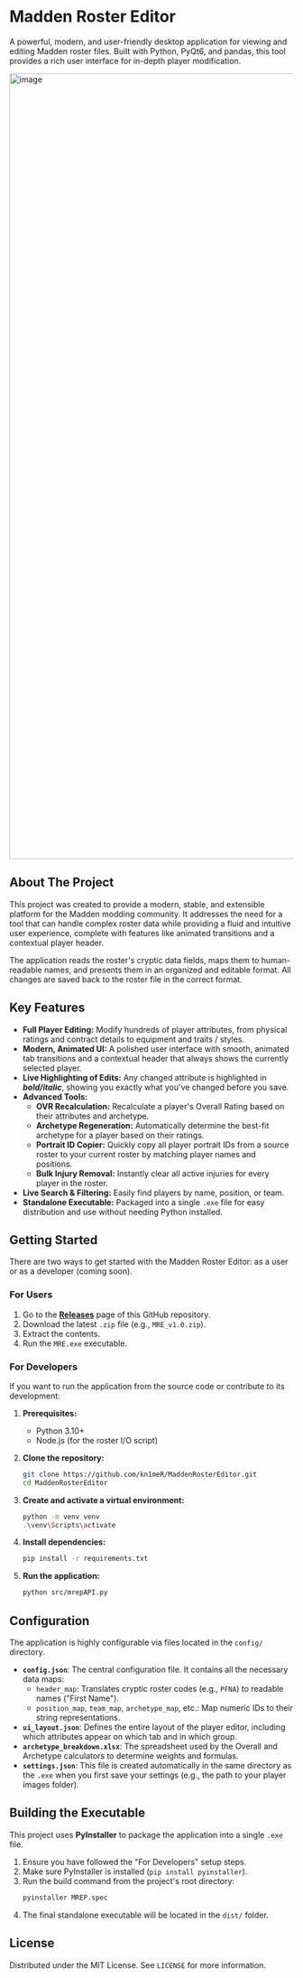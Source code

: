 # Madden Roster Editor

A powerful, modern, and user-friendly desktop application for viewing and editing Madden roster files. Built with Python, PyQt6, and pandas, this tool provides a rich user interface for in-depth player modification.

<img width="2560" height="1392" alt="image" src="https://github.com/user-attachments/assets/a6e5e5cb-84aa-4af8-8d49-118514ab0a69" />

## About The Project

This project was created to provide a modern, stable, and extensible platform for the Madden modding community. It addresses the need for a tool that can handle complex roster data while providing a fluid and intuitive user experience, complete with features like animated transitions and a contextual player header.

The application reads the roster's cryptic data fields, maps them to human-readable names, and presents them in an organized and editable format. All changes are saved back to the roster file in the correct format.

## Key Features

*   **Full Player Editing:** Modify hundreds of player attributes, from physical ratings and contract details to equipment and traits / styles.
*   **Modern, Animated UI:** A polished user interface with smooth, animated tab transitions and a contextual header that always shows the currently selected player.
*   **Live Highlighting of Edits:** Any changed attribute is highlighted in **_bold/italic_**, showing you exactly what you've changed before you save.
*   **Advanced Tools:**
    *   **OVR Recalculation:** Recalculate a player's Overall Rating based on their attributes and archetype.
    *   **Archetype Regeneration:** Automatically determine the best-fit archetype for a player based on their ratings.
    *   **Portrait ID Copier:** Quickly copy all player portrait IDs from a source roster to your current roster by matching player names and positions.
    *   **Bulk Injury Removal:** Instantly clear all active injuries for every player in the roster.
*   **Live Search & Filtering:** Easily find players by name, position, or team.
*   **Standalone Executable:** Packaged into a single `.exe` file for easy distribution and use without needing Python installed.

## Getting Started

There are two ways to get started with the Madden Roster Editor: as a user or as a developer (coming soon).

### For Users

1.  Go to the **[Releases](https://github.com/kn1meR/Madden26RosterEditor/releases)** page of this GitHub repository.
2.  Download the latest `.zip` file (e.g., `MRE_v1.0.zip`).
3.  Extract the contents.
4.  Run the `MRE.exe` executable.

### For Developers

If you want to run the application from the source code or contribute to its development:

1.  **Prerequisites:**
    *   Python 3.10+
    *   Node.js (for the roster I/O script)

2.  **Clone the repository:**
    ```sh
    git clone https://github.com/kn1meR/MaddenRosterEditor.git
    cd MaddenRosterEditor
    ```

3.  **Create and activate a virtual environment:**
    ```sh
    python -m venv venv
    .\venv\Scripts\activate
    ```

4.  **Install dependencies:**
    ```sh
    pip install -r requirements.txt
    ```

5.  **Run the application:**
    ```sh
    python src/mrepAPI.py
    ```

## Configuration

The application is highly configurable via files located in the `config/` directory.

*   **`config.json`**: The central configuration file. It contains all the necessary data maps:
    *   `header_map`: Translates cryptic roster codes (e.g., `PFNA`) to readable names ("First Name").
    *   `position_map`, `team_map`, `archetype_map`, etc.: Map numeric IDs to their string representations.
*   **`ui_layout.json`**: Defines the entire layout of the player editor, including which attributes appear on which tab and in which group.
*   **`archetype_breakdown.xlsx`**: The spreadsheet used by the Overall and Archetype calculators to determine weights and formulas.
*   **`settings.json`**: This file is created automatically in the same directory as the `.exe` when you first save your settings (e.g., the path to your player images folder).

## Building the Executable

This project uses **PyInstaller** to package the application into a single `.exe` file.

1.  Ensure you have followed the "For Developers" setup steps.
2.  Make sure PyInstaller is installed (`pip install pyinstaller`).
3.  Run the build command from the project's root directory:
    ```sh
    pyinstaller MREP.spec
    ```
4.  The final standalone executable will be located in the `dist/` folder.

## License

Distributed under the MIT License. See `LICENSE` for more information.
